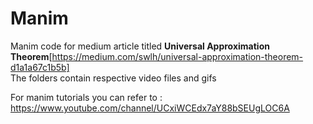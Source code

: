 # Manim
Manim code for medium article titled **Universal Approximation Theorem**[https://medium.com/swlh/universal-approximation-theorem-d1a1a67c1b5b] </br>
The folders contain respective video files and gifs

For manim tutorials you can refer to : https://www.youtube.com/channel/UCxiWCEdx7aY88bSEUgLOC6A
